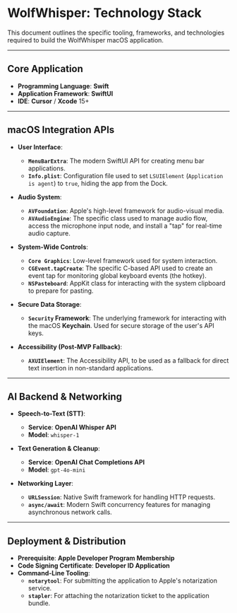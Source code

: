 # WolfWhisper: Technology Stack

This document outlines the specific tooling, frameworks, and technologies required to build the WolfWhisper macOS application.

---

## Core Application
- **Programming Language**: **Swift**
- **Application Framework**: **SwiftUI**
- **IDE**: **Cursor** / **Xcode** 15+

---

## macOS Integration APIs
- **User Interface**:
    - **`MenuBarExtra`**: The modern SwiftUI API for creating menu bar applications.
    - **`Info.plist`**: Configuration file used to set `LSUIElement` (`Application is agent`) to `true`, hiding the app from the Dock.

- **Audio System**:
    - **`AVFoundation`**: Apple's high-level framework for audio-visual media.
    - **`AVAudioEngine`**: The specific class used to manage audio flow, access the microphone input node, and install a "tap" for real-time audio capture.

- **System-Wide Controls**:
    - **`Core Graphics`**: Low-level framework used for system interaction.
    - **`CGEvent.tapCreate`**: The specific C-based API used to create an event tap for monitoring global keyboard events (the hotkey).
    - **`NSPasteboard`**: AppKit class for interacting with the system clipboard to prepare for pasting.

- **Secure Data Storage**:
    - **`Security` Framework**: The underlying framework for interacting with the macOS **Keychain**. Used for secure storage of the user's API keys.

- **Accessibility (Post-MVP Fallback)**:
    - **`AXUIElement`**: The Accessibility API, to be used as a fallback for direct text insertion in non-standard applications.

---

## AI Backend & Networking
- **Speech-to-Text (STT)**:
    - **Service**: **OpenAI Whisper API**
    - **Model**: `whisper-1`

- **Text Generation & Cleanup**:
    - **Service**: **OpenAI Chat Completions API**
    - **Model**: `gpt-4o-mini`

- **Networking Layer**:
    - **`URLSession`**: Native Swift framework for handling HTTP requests.
    - **`async/await`**: Modern Swift concurrency features for managing asynchronous network calls.

---

## Deployment & Distribution
- **Prerequisite**: **Apple Developer Program Membership**
- **Code Signing Certificate**: **Developer ID Application**
- **Command-Line Tooling**:
    - **`notarytool`**: For submitting the application to Apple's notarization service.
    - **`stapler`**: For attaching the notarization ticket to the application bundle.